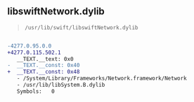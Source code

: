 ## libswiftNetwork.dylib

> `/usr/lib/swift/libswiftNetwork.dylib`

```diff

-4277.0.95.0.0
+4277.0.115.502.1
   __TEXT.__text: 0x0
-  __TEXT.__const: 0x40
+  __TEXT.__const: 0x48
   - /System/Library/Frameworks/Network.framework/Network
   - /usr/lib/libSystem.B.dylib
   Symbols:   0

```
